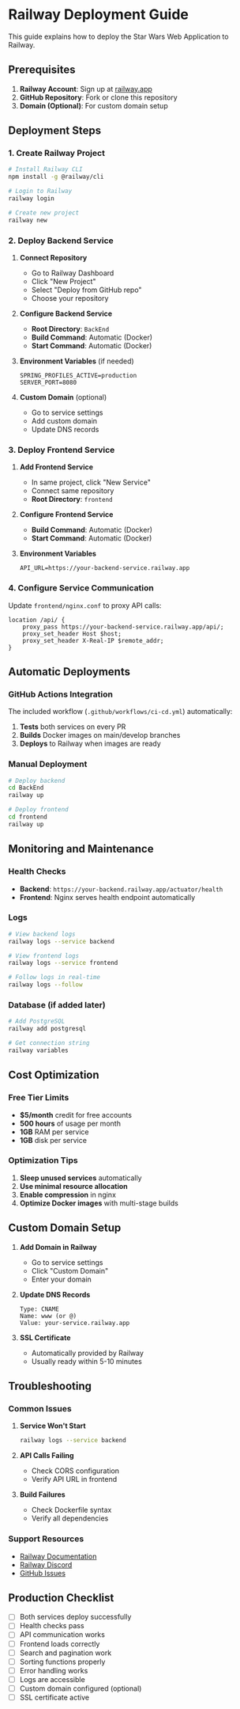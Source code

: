 # Railway Deployment Guide

This guide explains how to deploy the Star Wars Web Application to Railway.

## Prerequisites

1. **Railway Account**: Sign up at [railway.app](https://railway.app)
2. **GitHub Repository**: Fork or clone this repository
3. **Domain (Optional)**: For custom domain setup

## Deployment Steps

### 1. Create Railway Project

```bash
# Install Railway CLI
npm install -g @railway/cli

# Login to Railway
railway login

# Create new project
railway new
```

### 2. Deploy Backend Service

1. **Connect Repository**
   - Go to Railway Dashboard
   - Click "New Project"
   - Select "Deploy from GitHub repo"
   - Choose your repository

2. **Configure Backend Service**
   - **Root Directory**: `BackEnd`
   - **Build Command**: Automatic (Docker)
   - **Start Command**: Automatic (Docker)

3. **Environment Variables** (if needed)
   ```
   SPRING_PROFILES_ACTIVE=production
   SERVER_PORT=8080
   ```

4. **Custom Domain** (optional)
   - Go to service settings
   - Add custom domain
   - Update DNS records

### 3. Deploy Frontend Service

1. **Add Frontend Service**
   - In same project, click "New Service"
   - Connect same repository
   - **Root Directory**: `frontend`

2. **Configure Frontend Service**
   - **Build Command**: Automatic (Docker)
   - **Start Command**: Automatic (Docker)

3. **Environment Variables**
   ```
   API_URL=https://your-backend-service.railway.app
   ```

### 4. Configure Service Communication

Update `frontend/nginx.conf` to proxy API calls:

```nginx
location /api/ {
    proxy_pass https://your-backend-service.railway.app/api/;
    proxy_set_header Host $host;
    proxy_set_header X-Real-IP $remote_addr;
}
```

## Automatic Deployments

### GitHub Actions Integration

The included workflow (`.github/workflows/ci-cd.yml`) automatically:

1. **Tests** both services on every PR
2. **Builds** Docker images on main/develop branches
3. **Deploys** to Railway when images are ready

### Manual Deployment

```bash
# Deploy backend
cd BackEnd
railway up

# Deploy frontend
cd frontend
railway up
```

## Monitoring and Maintenance

### Health Checks

- **Backend**: `https://your-backend.railway.app/actuator/health`
- **Frontend**: Nginx serves health endpoint automatically

### Logs

```bash
# View backend logs
railway logs --service backend

# View frontend logs
railway logs --service frontend

# Follow logs in real-time
railway logs --follow
```

### Database (if added later)

```bash
# Add PostgreSQL
railway add postgresql

# Get connection string
railway variables
```

## Cost Optimization

### Free Tier Limits
- **$5/month** credit for free accounts
- **500 hours** of usage per month
- **1GB** RAM per service
- **1GB** disk per service

### Optimization Tips
1. **Sleep unused services** automatically
2. **Use minimal resource allocation**
3. **Enable compression** in nginx
4. **Optimize Docker images** with multi-stage builds

## Custom Domain Setup

1. **Add Domain in Railway**
   - Go to service settings
   - Click "Custom Domain"
   - Enter your domain

2. **Update DNS Records**
   ```
   Type: CNAME
   Name: www (or @)
   Value: your-service.railway.app
   ```

3. **SSL Certificate**
   - Automatically provided by Railway
   - Usually ready within 5-10 minutes

## Troubleshooting

### Common Issues

1. **Service Won't Start**
   ```bash
   railway logs --service backend
   ```

2. **API Calls Failing**
   - Check CORS configuration
   - Verify API URL in frontend

3. **Build Failures**
   - Check Dockerfile syntax
   - Verify all dependencies

### Support Resources

- [Railway Documentation](https://docs.railway.app)
- [Railway Discord](https://discord.gg/railway)
- [GitHub Issues](https://github.com/railwayapp/railway/issues)

## Production Checklist

- [ ] Both services deploy successfully
- [ ] Health checks pass
- [ ] API communication works
- [ ] Frontend loads correctly
- [ ] Search and pagination work
- [ ] Sorting functions properly
- [ ] Error handling works
- [ ] Logs are accessible
- [ ] Custom domain configured (optional)
- [ ] SSL certificate active
